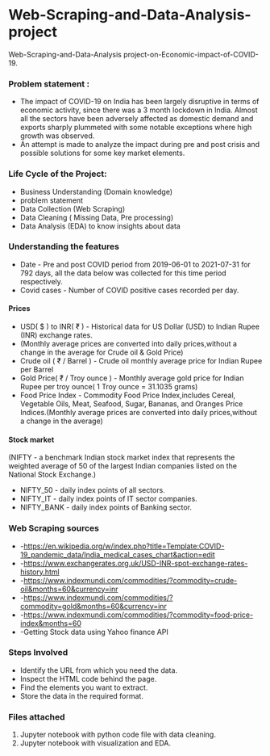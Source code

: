 # Web-Scraping-and-Data-Analysis-project
Web-Scraping-and-Data-Analysis project-on-Economic-impact-of-COVID-19.

### Problem statement :
- The impact of COVID-19  on India has been largely disruptive in terms of economic activity, since there was a 3 month lockdown in India. Almost all the sectors have been adversely affected as domestic demand and exports sharply plummeted with some notable exceptions where high growth was observed. 
- An attempt is made to analyze the impact during pre and post crisis and possible solutions for some key market elements.

### Life Cycle of the Project:
- Business Understanding (Domain knowledge)
- problem statement
- Data Collection (Web Scraping)
- Data Cleaning ( Missing Data, Pre processing)
- Data Analysis (EDA) to know insights about data

### Understanding the features
- Date - Pre and post COVID period from 2019-06-01 to  2021-07-31 for 792 days, all the data below was collected for this time period respectively.                
- Covid cases - Number of COVID positive cases recorded per day.

#### Prices
- USD( $ ) to INR( ₹ ) - Historical data for US Dollar (USD) to Indian Rupee (INR) exchange rates.
- (Monthly average prices are converted into daily prices,without a change in the average for Crude oil & Gold Price)
- Crude oil ( ₹ / Barrel ) - Crude oil monthly average price for Indian Rupee per Barrel
- Gold Price( ₹ / Troy ounce ) - Monthly average gold price for Indian Rupee per troy ounce( 1 Troy ounce = 31.1035 grams)
- Food Price Index - Commodity Food Price Index,includes Cereal, Vegetable Oils, Meat, Seafood, Sugar, Bananas, and Oranges Price Indices.(Monthly average prices are converted into daily prices,without a change in the average)
#### Stock market
(NIFTY - a benchmark Indian stock market index that represents the weighted average of 50 of the largest Indian companies listed on the National Stock Exchange.)
- NIFTY_50 - daily index points of all sectors.
- NIFTY_IT - daily index points of IT sector companies.                 
- NIFTY_BANK - daily index points of Banking sector.

### Web Scraping sources
- -https://en.wikipedia.org/w/index.php?title=Template:COVID-19_pandemic_data/India_medical_cases_chart&action=edit
- -https://www.exchangerates.org.uk/USD-INR-spot-exchange-rates-history.html
- -https://www.indexmundi.com/commodities/?commodity=crude-oil&months=60&currency=inr
- -https://www.indexmundi.com/commodities/?commodity=gold&months=60&currency=inr
- -https://www.indexmundi.com/commodities/?commodity=food-price-index&months=60
- -Getting Stock data using Yahoo finance API


### Steps Involved

- Identify the URL from which you need the data.
- Inspect the HTML code behind the page.
- Find the elements you want to extract.
- Store the data in the required format.

### Files attached
1. Jupyter notebook with python code file with data cleaning.
2. Jupyter notebook with visualization and EDA.


   





